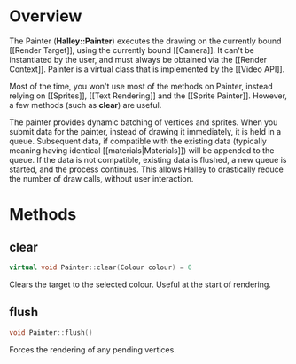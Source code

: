 # Overview

The Painter (**Halley::Painter**) executes the drawing on the currently bound [[Render Target]], using the currently bound [[Camera]]. It can't be instantiated by the user, and must always be obtained via the [[Render Context]]. Painter is a virtual class that is implemented by the [[Video API]].

Most of the time, you won't use most of the methods on Painter, instead relying on [[Sprites]], [[Text Rendering]] and the [[Sprite Painter]]. However, a few methods (such as **clear**) are useful.

The painter provides dynamic batching of vertices and sprites. When you submit data for the painter, instead of drawing it immediately, it is held in a queue. Subsequent data, if compatible with the existing data (typically meaning having identical [[materials|Materials]]) will be appended to the queue. If the data is not compatible, existing data is flushed, a new queue is started, and the process continues. This allows Halley to drastically reduce the number of draw calls, without user interaction.

# Methods
## clear
```c++
virtual void Painter::clear(Colour colour) = 0
```
Clears the target to the selected colour. Useful at the start of rendering.

## flush
```c++
void Painter::flush()
```
Forces the rendering of any pending vertices.